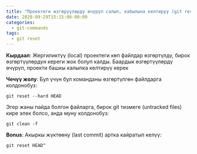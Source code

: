 ```yaml
---
title: "Проектеги өзгөрүүлөрдү өчүрүп салып, кабылына келтирүү (git reset)"
date: 2020-09-29T15:15:00-00:00
categories:
  - git-commands
tags:
  - git reset
---
```


**Кырдаал**: 
Жергиликтүү (local) проектеги көп файлдар өзгөртүлдү, бирок өзгөртүүлөрдүн кереги жок болуп калды. Баардык өзгөртүүлөрдү өчүрүп, проекти башкы калыпка келтирүү керек

**Чечүү жолу**:
Бул үчүн бул команданы өзгөртүлгөн файлдарга колдонобуз:

`git reset --hard HEAD`

Эгер жаны пайда болгон файларга, бирок git тизмеге (untracked files) кире элек болсо, анда муну колдонобуз:

`git clean -f`

**Bonus**: 
Акыркы жүктөөну (last commit) артка кайратып келүү:
 
`git reset HEAD^`